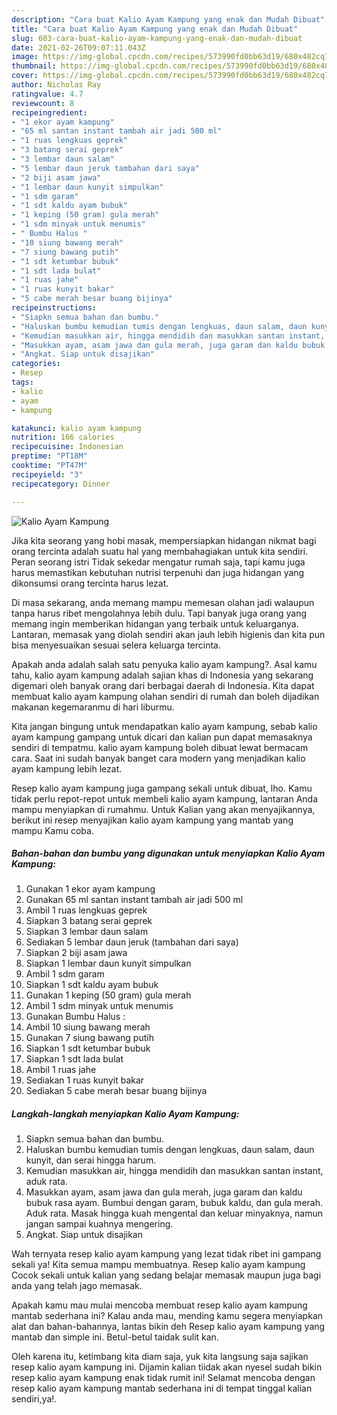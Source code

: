 ```yaml
---
description: "Cara buat Kalio Ayam Kampung yang enak dan Mudah Dibuat"
title: "Cara buat Kalio Ayam Kampung yang enak dan Mudah Dibuat"
slug: 603-cara-buat-kalio-ayam-kampung-yang-enak-dan-mudah-dibuat
date: 2021-02-26T09:07:11.043Z
image: https://img-global.cpcdn.com/recipes/573990fd0bb63d19/680x482cq70/kalio-ayam-kampung-foto-resep-utama.jpg
thumbnail: https://img-global.cpcdn.com/recipes/573990fd0bb63d19/680x482cq70/kalio-ayam-kampung-foto-resep-utama.jpg
cover: https://img-global.cpcdn.com/recipes/573990fd0bb63d19/680x482cq70/kalio-ayam-kampung-foto-resep-utama.jpg
author: Nicholas Ray
ratingvalue: 4.7
reviewcount: 8
recipeingredient:
- "1 ekor ayam kampung"
- "65 ml santan instant tambah air jadi 500 ml"
- "1 ruas lengkuas geprek"
- "3 batang serai geprek"
- "3 lembar daun salam"
- "5 lembar daun jeruk tambahan dari saya"
- "2 biji asam jawa"
- "1 lembar daun kunyit simpulkan"
- "1 sdm garam"
- "1 sdt kaldu ayam bubuk"
- "1 keping (50 gram) gula merah"
- "1 sdm minyak untuk menumis"
- " Bumbu Halus "
- "10 siung bawang merah"
- "7 siung bawang putih"
- "1 sdt ketumbar bubuk"
- "1 sdt lada bulat"
- "1 ruas jahe"
- "1 ruas kunyit bakar"
- "5 cabe merah besar buang bijinya"
recipeinstructions:
- "Siapkn semua bahan dan bumbu."
- "Haluskan bumbu kemudian tumis dengan lengkuas, daun salam, daun kunyit, dan serai hingga harum."
- "Kemudian masukkan air, hingga mendidih dan masukkan santan instant, aduk rata."
- "Masukkan ayam, asam jawa dan gula merah, juga garam dan kaldu bubuk rasa ayam. Bumbui dengan garam, bubuk kaldu, dan gula merah. Aduk rata. Masak hingga kuah mengental dan keluar minyaknya, namun jangan sampai kuahnya mengering."
- "Angkat. Siap untuk disajikan"
categories:
- Resep
tags:
- kalio
- ayam
- kampung

katakunci: kalio ayam kampung 
nutrition: 166 calories
recipecuisine: Indonesian
preptime: "PT18M"
cooktime: "PT47M"
recipeyield: "3"
recipecategory: Dinner

---
```



![Kalio Ayam Kampung](https://img-global.cpcdn.com/recipes/573990fd0bb63d19/680x482cq70/kalio-ayam-kampung-foto-resep-utama.jpg)

Jika kita seorang yang hobi masak, mempersiapkan hidangan nikmat bagi orang tercinta adalah suatu hal yang membahagiakan untuk kita sendiri. Peran seorang istri Tidak sekedar mengatur rumah saja, tapi kamu juga harus memastikan kebutuhan nutrisi terpenuhi dan juga hidangan yang dikonsumsi orang tercinta harus lezat.

Di masa  sekarang, anda memang mampu memesan olahan jadi walaupun tanpa harus ribet mengolahnya lebih dulu. Tapi banyak juga orang yang memang ingin memberikan hidangan yang terbaik untuk keluarganya. Lantaran, memasak yang diolah sendiri akan jauh lebih higienis dan kita pun bisa menyesuaikan sesuai selera keluarga tercinta. 



Apakah anda adalah salah satu penyuka kalio ayam kampung?. Asal kamu tahu, kalio ayam kampung adalah sajian khas di Indonesia yang sekarang digemari oleh banyak orang dari berbagai daerah di Indonesia. Kita dapat membuat kalio ayam kampung olahan sendiri di rumah dan boleh dijadikan makanan kegemaranmu di hari liburmu.

Kita jangan bingung untuk mendapatkan kalio ayam kampung, sebab kalio ayam kampung gampang untuk dicari dan kalian pun dapat memasaknya sendiri di tempatmu. kalio ayam kampung boleh dibuat lewat bermacam cara. Saat ini sudah banyak banget cara modern yang menjadikan kalio ayam kampung lebih lezat.

Resep kalio ayam kampung juga gampang sekali untuk dibuat, lho. Kamu tidak perlu repot-repot untuk membeli kalio ayam kampung, lantaran Anda mampu menyiapkan di rumahmu. Untuk Kalian yang akan menyajikannya, berikut ini resep menyajikan kalio ayam kampung yang mantab yang mampu Kamu coba.

<!--inarticleads1-->

##### Bahan-bahan dan bumbu yang digunakan untuk menyiapkan Kalio Ayam Kampung:

1. Gunakan 1 ekor ayam kampung
1. Gunakan 65 ml santan instant tambah air jadi 500 ml
1. Ambil 1 ruas lengkuas geprek
1. Siapkan 3 batang serai geprek
1. Siapkan 3 lembar daun salam
1. Sediakan 5 lembar daun jeruk (tambahan dari saya)
1. Siapkan 2 biji asam jawa
1. Siapkan 1 lembar daun kunyit simpulkan
1. Ambil 1 sdm garam
1. Siapkan 1 sdt kaldu ayam bubuk
1. Gunakan 1 keping (50 gram) gula merah
1. Ambil 1 sdm minyak untuk menumis
1. Gunakan  Bumbu Halus :
1. Ambil 10 siung bawang merah
1. Gunakan 7 siung bawang putih
1. Siapkan 1 sdt ketumbar bubuk
1. Siapkan 1 sdt lada bulat
1. Ambil 1 ruas jahe
1. Sediakan 1 ruas kunyit bakar
1. Sediakan 5 cabe merah besar buang bijinya




<!--inarticleads2-->

##### Langkah-langkah menyiapkan Kalio Ayam Kampung:

1. Siapkn semua bahan dan bumbu.
1. Haluskan bumbu kemudian tumis dengan lengkuas, daun salam, daun kunyit, dan serai hingga harum.
1. Kemudian masukkan air, hingga mendidih dan masukkan santan instant, aduk rata.
1. Masukkan ayam, asam jawa dan gula merah, juga garam dan kaldu bubuk rasa ayam. Bumbui dengan garam, bubuk kaldu, dan gula merah. Aduk rata. Masak hingga kuah mengental dan keluar minyaknya, namun jangan sampai kuahnya mengering.
1. Angkat. Siap untuk disajikan




Wah ternyata resep kalio ayam kampung yang lezat tidak ribet ini gampang sekali ya! Kita semua mampu membuatnya. Resep kalio ayam kampung Cocok sekali untuk kalian yang sedang belajar memasak maupun juga bagi anda yang telah jago memasak.

Apakah kamu mau mulai mencoba membuat resep kalio ayam kampung mantab sederhana ini? Kalau anda mau, mending kamu segera menyiapkan alat dan bahan-bahannya, lantas bikin deh Resep kalio ayam kampung yang mantab dan simple ini. Betul-betul taidak sulit kan. 

Oleh karena itu, ketimbang kita diam saja, yuk kita langsung saja sajikan resep kalio ayam kampung ini. Dijamin kalian tiidak akan nyesel sudah bikin resep kalio ayam kampung enak tidak rumit ini! Selamat mencoba dengan resep kalio ayam kampung mantab sederhana ini di tempat tinggal kalian sendiri,ya!.

